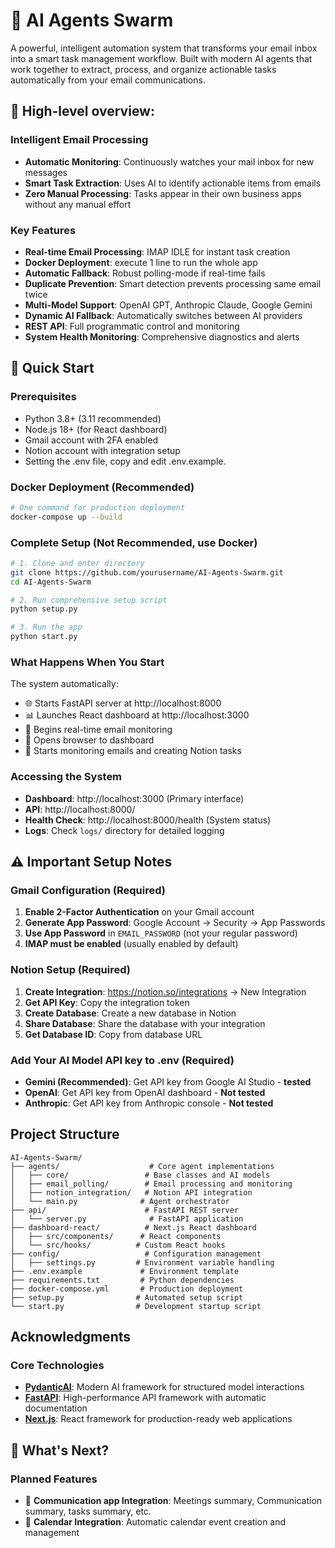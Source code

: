 # 🤖 AI Agents Swarm

A powerful, intelligent automation system that transforms your email inbox into a smart task management workflow. Built with modern AI agents that work together to extract, process, and organize actionable tasks automatically from your email communications.

## 🌟 High-level overview:

### **Intelligent Email Processing**
- **Automatic Monitoring**: Continuously watches your mail inbox for new messages
- **Smart Task Extraction**: Uses AI to identify actionable items from emails
- **Zero Manual Processing**: Tasks appear in their own business apps without any manual effort

### **Key Features**

- **Real-time Email Processing**: IMAP IDLE for instant task creation
- **Docker Deployment**: execute 1 line to run the whole app
- **Automatic Fallback**: Robust polling-mode if real-time fails
- **Duplicate Prevention**: Smart detection prevents processing same email twice
- **Multi-Model Support**: OpenAI GPT, Anthropic Claude, Google Gemini
- **Dynamic AI Fallback**: Automatically switches between AI providers
- **REST API**: Full programmatic control and monitoring
- **System Health Monitoring**: Comprehensive diagnostics and alerts

## 🚀 Quick Start

### **Prerequisites**
- Python 3.8+ (3.11 recommended)
- Node.js 18+ (for React dashboard)
- Gmail account with 2FA enabled
- Notion account with integration setup
- Setting the .env file, copy and edit .env.example.

### **Docker Deployment (Recommended)**

```bash
# One command for production deployment
docker-compose up --build
```

### **Complete Setup (Not Recommended, use Docker)**

```bash
# 1. Clone and enter directory
git clone https://github.com/yourusername/AI-Agents-Swarm.git
cd AI-Agents-Swarm

# 2. Run comprehensive setup script
python setup.py

# 3. Run the app
python start.py
```

### **What Happens When You Start**

The system automatically:
- 🌐 Starts FastAPI server at http://localhost:8000
- 📊 Launches React dashboard at http://localhost:3000  
- 📧 Begins real-time email monitoring
- 🔗 Opens browser to dashboard
- 📝 Starts monitoring emails and creating Notion tasks

### **Accessing the System**

- **Dashboard**: http://localhost:3000 (Primary interface)
- **API**: http://localhost:8000/
- **Health Check**: http://localhost:8000/health (System status)
- **Logs**: Check `logs/` directory for detailed logging

## ⚠️ Important Setup Notes

### **Gmail Configuration (Required)**
1. **Enable 2-Factor Authentication** on your Gmail account
2. **Generate App Password**: Google Account → Security → App Passwords
3. **Use App Password** in `EMAIL_PASSWORD` (not your regular password)
4. **IMAP must be enabled** (usually enabled by default)

### **Notion Setup (Required)**
1. **Create Integration**: https://notion.so/integrations → New Integration
2. **Get API Key**: Copy the integration token
3. **Create Database**: Create a new database in Notion
4. **Share Database**: Share the database with your integration
5. **Get Database ID**: Copy from database URL

### **Add Your AI Model API key to .env (Required)**
- **Gemini (Recommended)**: Get API key from Google AI Studio - **tested**
- **OpenAI**: Get API key from OpenAI dashboard - **Not tested**  
- **Anthropic**: Get API key from Anthropic console - **Not tested**

## **Project Structure**
```
AI-Agents-Swarm/
├── agents/                    # Core agent implementations
│   ├── core/                 # Base classes and AI models
│   ├── email_polling/        # Email processing and monitoring
│   ├── notion_integration/   # Notion API integration
│   └── main.py              # Agent orchestrator
├── api/                      # FastAPI REST server
│   └── server.py              # FastAPI application
├── dashboard-react/          # Next.js React dashboard
│   ├── src/components/      # React components
│   └── src/hooks/          # Custom React hooks
├── config/                   # Configuration management
│   ├── settings.py         # Environment variable handling
├── .env.example             # Environment template
├── requirements.txt         # Python dependencies
├── docker-compose.yml       # Production deployment
├── setup.py                # Automated setup script
└── start.py                # Development startup script
```

## Acknowledgments

### **Core Technologies**
- **[PydanticAI](https://github.com/pydantic/pydantic-ai)**: Modern AI framework for structured model interactions
- **[FastAPI](https://fastapi.tiangolo.com/)**: High-performance API framework with automatic documentation
- **[Next.js](https://nextjs.org/)**: React framework for production-ready web applications

## 🎯 What's Next?

### **Planned Features**
- 🔄 **Communication app Integration**: Meetings summary, Communication summary, tasks summary, etc.
- 📅 **Calendar Integration**: Automatic calendar event creation and management